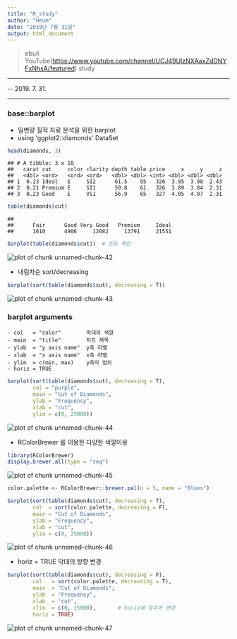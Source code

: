 ```yaml
---
title: "R_study"
author: "Heum"
date: "2019년 7월 31일"
output: html_document
---
```



> ebuil YouTube(https://www.youtube.com/channel/UCJ49UIzNXAaxZdDNYFxNhsA/featured) study

***
-- 2019. 7. 31. 

***

### base::barplot

  - 일변량 질적 자료 분석을 위한 barplot
  - using 'ggplot2::diamonds' DataSet


```r
head(diamonds, 3)
```

```
## # A tibble: 3 x 10
##   carat cut     color clarity depth table price     x     y     z
##   <dbl> <ord>   <ord> <ord>   <dbl> <dbl> <int> <dbl> <dbl> <dbl>
## 1  0.23 Ideal   E     SI2      61.5    55   326  3.95  3.98  2.43
## 2  0.21 Premium E     SI1      59.8    61   326  3.89  3.84  2.31
## 3  0.23 Good    E     VS1      56.9    65   327  4.05  4.07  2.31
```

```r
table(diamonds$cut)
```

```
## 
##      Fair      Good Very Good   Premium     Ideal 
##      1610      4906     12082     13791     21551
```


```r
barplot(table(diamonds$cut))  # 빈도 확인 
```

![plot of chunk unnamed-chunk-42](figure/unnamed-chunk-42-1.png)

  - 내림차순 sort/decreasing

```r
barplot(sort(table(diamonds$cut), decreasing = T))
```

![plot of chunk unnamed-chunk-43](figure/unnamed-chunk-43-1.png)
  
### barplot arguments
  
    - col   = "color"        막대의 색깔
    - main  = "title"        차트 제목
    - ylab  = "y axis name"  y축 라벨
    - xlab  = "x axis name"  x축 라벨 
    - ylim  = c(min, max)    y축의 범위
    - horiz = TRUE


```r
barplot(sort(table(diamonds$cut), decreasing = T), 
        col = "purple", 
        main = "Cut of Diamonds", 
        ylab = "Frequency", 
        xlab = "cut", 
        ylim = c(0, 25000))
```

![plot of chunk unnamed-chunk-44](figure/unnamed-chunk-44-1.png)

  - RColorBrewer 를 이용한 다양한 색깔이용

```r
library(RColorBrewer)
display.brewer.all(type = "seq")
```

![plot of chunk unnamed-chunk-45](figure/unnamed-chunk-45-1.png)



```r
color.palette <- RColorBrewer::brewer.pal(n = 5, name = "Blues")

barplot(sort(table(diamonds$cut), decreasing = T), 
        col  = sort(color.palette, decreasing = F), 
        main = "Cut of Diamonds", 
        ylab = "Frequency", 
        xlab = "cut", 
        ylim = c(0, 25000))
```

![plot of chunk unnamed-chunk-46](figure/unnamed-chunk-46-1.png)
  
  - horiz = TRUE  막대의 방향 변경

```r
barplot(sort(table(diamonds$cut), decreasing = F), 
        col   = sort(color.palette, decreasing = T),
        main  = "Cut of Diamonds", 
        ylab  = "Frequency", 
        xlab  = "cut", 
        xlim  = c(0, 25000),       # horiz에 맞추어 변경 
        horiz = TRUE)
```

![plot of chunk unnamed-chunk-47](figure/unnamed-chunk-47-1.png)
  
  
